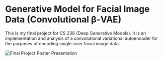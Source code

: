 # Generative Model for Facial Image Data (Convolutional β-VAE)

This is my final project for CS 236 (Deep Generative Models). It is an implementation and analysis of a convolutional variational autoencoder for the purposes of encoding single-user facial image data.

![Final Project Poster Presentation](https://user-images.githubusercontent.com/14964603/175379605-346892aa-0bc0-4127-b4f9-5788bdb97df0.png)
